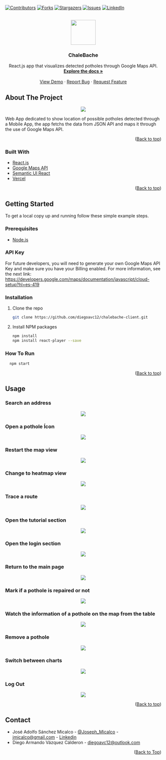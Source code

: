 <div id="top"></div>

[![Contributors][contributors-shield]][contributors-url]
[![Forks][forks-shield]][forks-url]
[![Stargazers][stars-shield]][stars-url]
[![Issues][issues-shield]][issues-url]
[![LinkedIn][linkedin-shield]][linkedin-url]

<!-- PROJECT LOGO -->

<br />
<div align="center">
  <a href="https://github.com/github_username/repo_name">
    <img src="./images/chalebache.png" width="80" height="80">
  </a>

<h3 align="center">ChaleBache</h3>

  <p align="center">
    React.js app that visualizes detected potholes through Google Maps API.
    <br />
    <a href="https://github.com/JMicalco/chalebache-client"><strong>Explore the docs »</strong></a>
    <br />
    <br />
    <a href="https://chalebache-client.vercel.app">View Demo</a>
    ·
    <a href="https://github.com/JMicalco/chalebache-client/issues">Report Bug</a>
    ·
    <a href="https://github.com/JMicalco/chalebache-client/issues">Request Feature</a>
  </p>
</div>

<!-- ABOUT THE PROJECT -->

## About The Project

<p align="center">
<img src="./images/mainPage.jpg">
</p>

Web App dedicated to show location of possible potholes detected through a Mobile App, the app fetchs the data from JSON API and maps it through the use of Google Maps API.

<p align="right">(<a href="#top">Back to top</a>)</p>

### Built With

- [React.js](https://reactjs.org/)
- [Google Maps API](https://developers.google.com/maps)
- [Semantic UI React](https://react.semantic-ui.com)
- [Vercel](https://vercel.com/dashboard)

<p align="right">(<a href="#top">Back to top</a>)</p>

<!-- GETTING STARTED -->

## Getting Started

To get a local copy up and running follow these simple example steps.

### Prerequisites

- [Node.js](https://nodejs.org/en/)

### API Key

For future developers, you will need to generate your own Google Maps API Key and make sure you have your Billing enabled. 
For more information, see the next link: https://developers.google.com/maps/documentation/javascript/cloud-setup?hl=es-419

### Installation

1. Clone the repo
   ```sh
   git clone https://github.com/diegoavc12/chalebache-client.git
   ```
2. Install NPM packages
   ```sh
   npm install
   npm install react-player --save
   ```

### How To Run

```sh
  npm start
```

<p align="right">(<a href="#top">Back to top</a>)</p>

<!-- USAGE EXAMPLES -->

## Usage

### Search an address

<p align="center">
<img src="./images/buscador.gif">
</p>

### Open a pothole Ícon

<p align="center">
<img src="./images/abrirBache.gif">
</p>

### Restart the map view

<p align="center">
<img src="./images/reiniciar.gif">
</p>

### Change to heatmap view

<p align="center">
<img src="./images/mapaCalor.gif">
</p>

### Trace a route

<p align="center">
<img src="./images/trazarRuta.gif">
</p>

### Open the tutorial section

<p align="center">
<img src="./images/tutorial.gif">
</p>

### Open the login section

<p align="center">
<img src="./images/iniSesión.gif">
</p>

### Return to the main page

<p align="center">
<img src="./images/regresarSesión.gif">
</p>

### Mark if a pothole is repaired or not

<p align="center">
<img src="./images/checkbox.gif">
</p>

### Watch the information of a pothole on the map from the table

<p align="center">
<img src="./images/mapa.gif">
</p>

### Remove a pothole

<p align="center">
<img src="./images/eliminar.gif">
</p>

### Switch between charts

<p align="center">
<img src="./images/gráficas.gif">
</p>

### Log Out

<p align="center">
<img src="./images/cerrarSesión.gif">
</p>

<p align="right">(<a href="#top">Back to top</a>)</p>

## Contact

* José Adolfo Sánchez Micalco - [@Joseph_Micalco](https://twitter.com/Joseph_Micalco) - jmicalco@gmail.com - [Linkedin][linkedin-url]
* Diego Armando Vázquez Cálderon - diegoavc12@outlook.com 

<p align="right">(<a href="#top">Back to Top</a>)</p>

[contributors-shield]: https://img.shields.io/github/contributors/JMicalco/chalebache-client.svg?style=for-the-badge
[contributors-url]: https://github.com/JMicalco/chalebache-client/graphs/contributors
[forks-shield]: https://img.shields.io/github/forks/JMicalco/chalebache-client.svg?style=for-the-badge
[forks-url]: https://github.com/JMicalco/chalebache-client/network/members
[stars-shield]: https://img.shields.io/github/stars/JMicalco/chalebache-client.svg?style=for-the-badge
[stars-url]: https://github.com/JMicalco/chalebache-client/stargazers
[issues-shield]: https://img.shields.io/github/issues/JMicalco/chalebache-client.svg?style=for-the-badge
[issues-url]: https://github.com/JMicalco/chalebache-client/issues
[linkedin-shield]: https://img.shields.io/badge/-LinkedIn-black.svg?style=for-the-badge&logo=linkedin&colorB=555
[linkedin-url]: www.linkedin.com/in/josé-adolfo-sánchez-micalco-b14864140